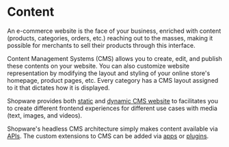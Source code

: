 # Content

An e-commerce website is the face of your business, enriched with content (products, categories, orders, etc.) reaching out to the masses, making it possible for merchants to sell their products through this interface.

Content Management Systems (CMS) allows you to create, edit, and publish these contents on your website. You can also customize website representation by modifying the layout and styling of your online store's homepage, product pages, etc. Every category has a CMS layout assigned to it that dictates how it is displayed.

Shopware provides both [static](https://developer.shopware.com/docs/concepts/framework/architecture/storefront-concept) and [dynamic CMS website](https://developer.shopware.com/docs/concepts/commerce/core/shopping-experiences-cms) to facilitates you to create different frontend experiences for different use cases with media (text, images, and videos).

Shopware's headless CMS architecture simply makes content available via [APIs](https://shopware.stoplight.io/docs/store-api/70c7b54c9faf9-fetch-and-resolve-a-cms-page). The custom extensions to CMS can be added via [apps](https://developer.shopware.com/docs/guides/plugins/apps/content/cms) or [plugins](https://developer.shopware.com/docs/guides/plugins/plugins/content/cms).
